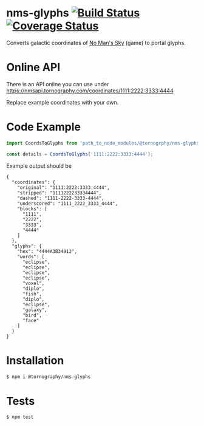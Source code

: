# nms-glyphs [![Build Status](https://travis-ci.org/tornography/nms-glyphs.svg?branch=master)](https://travis-ci.org/tornography/nms-glyphs) [![Coverage Status](https://coveralls.io/repos/github/tornography/nms-glyphs/badge.svg?branch=master)](https://coveralls.io/github/tornography/nms-glyphs?branch=master)
Converts galactic coordinates of [No Man's Sky](https://www.nomanssky.com/) (game) to portal glyphs. 

# Online API
There is an API online you can use under https://nmsapi.tornography.com/coordinates/1111:2222:3333:4444

Replace example coordinates with your own.

# Code Example
```js
import CoordsToGlyphs from 'path_to_node_modules/@tornogrphy/nms-glyphs';

const details = CoordsToGlyphs('1111:2222:3333:4444');
```

Example output should be
```
{
  "coordinates": {
    "original": "1111:2222:3333:4444",
    "stripped": "1111222233334444",
    "dashed": "1111-2222-3333-4444",
    "underscored": "1111_2222_3333_4444",
    "blocks": [
      "1111",
      "2222",
      "3333",
      "4444"
    ]
  },
  "glyphs": {
    "hex": "4444A3B34912",
    "words": [
      "eclipse",
      "eclipse",
      "eclipse",
      "eclipse",
      "voxel",
      "diplo",
      "fish",
      "diplo",
      "eclipse",
      "galaxy",
      "bird",
      "face"
    ]
  }
}
```

# Installation
```bash
$ npm i @tornography/nms-glyphs
```

# Tests
```bash
$ npm test
```